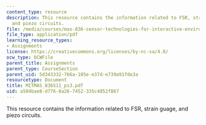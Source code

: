 ```yaml
---
content_type: resource
description: This resource contains the information related to FSR, strain guage,
  and piezo circuits.
file: /media/courses/mas-836-sensor-technologies-for-interactive-environments-spring-2011/a584bae8d7768a267452335c4852f867_MITMAS_836S11_ps3.pdf
file_type: application/pdf
learning_resource_types:
- Assignments
license: https://creativecommons.org/licenses/by-nc-sa/4.0/
ocw_type: OCWFile
parent_title: Assignments
parent_type: CourseSection
parent_uid: 5d343332-766a-105e-e37d-e739a91fde3a
resourcetype: Document
title: MITMAS_836S11_ps3.pdf
uid: a584bae8-d776-8a26-7452-335c4852f867
---
```

This resource contains the information related to FSR, strain guage, and piezo circuits.